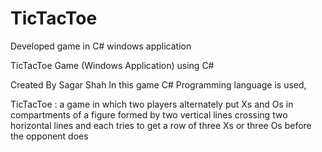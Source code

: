 # TicTacToe
Developed game in C# windows application

TicTacToe Game (Windows Application) using C#

Created By Sagar Shah In this game C# Programming language is used,

TicTacToe : a game in which two players alternately put Xs and Os in compartments of a figure formed by two vertical lines crossing two horizontal lines and each tries to get a row of three Xs or three Os before the opponent does
